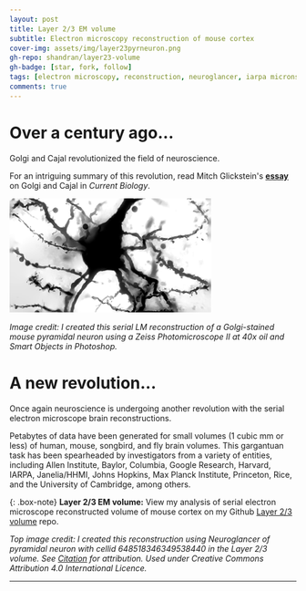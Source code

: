 ```yaml
---
layout: post
title: Layer 2/3 EM volume
subtitle: Electron microscopy reconstruction of mouse cortex
cover-img: assets/img/layer23pyrneuron.png
gh-repo: shandran/layer23-volume
gh-badge: [star, fork, follow]
tags: [electron microscopy, reconstruction, neuroglancer, iarpa microns]
comments: true
---
```


# Over a century ago...
Golgi and Cajal revolutionized the field of neuroscience. 

For an intriguing summary of this revolution, read Mitch Glickstein's [**essay**](https://www.cell.com/current-biology/pdf/S0960-9822(06)01203-6.pdf) on Golgi and Cajal in <em>Current Biology</em>.

![Pyramidal neuron of the mouse cortex stained using the Golgi method](../assets/img/golgistain.png "Serial LM reconstruction of Golgi stained neuron")

*Image credit: I created this serial LM reconstruction of a Golgi-stained mouse pyramidal neuron using a Zeiss Photomicroscope II at 40x oil and Smart Objects in Photoshop.*

# A new revolution...

Once again neuroscience is undergoing another revolution with the serial electron microscope brain reconstructions.

Petabytes of data have been generated for small volumes (1 cubic mm or less) of human, mouse, songbird, and fly brain volumes. This gargantuan task has been spearheaded by investigators from a variety of entities, including Allen Institute, Baylor, Columbia, Google Research, Harvard, IARPA, Janelia/HHMI, Johns Hopkins, Max Planck Institute, Princeton, Rice, and the University of Cambridge, among others.  

{: .box-note}
**Layer 2/3 EM volume:** View my analysis of serial electron microscope reconstructed volume of mouse cortex on my Github [Layer 2/3 volume](https://github.com/shandran/layer23-volume) repo.

*Top image credit: I created this reconstruction using Neuroglancer of pyramidal neuron with cellid 648518346349538440 in the Layer 2/3 volume. See [Citation](https://www.microns-explorer.org/citation-policy) for attribution. Used under Creative Commons Attribution 4.0 International Licence.*

***

